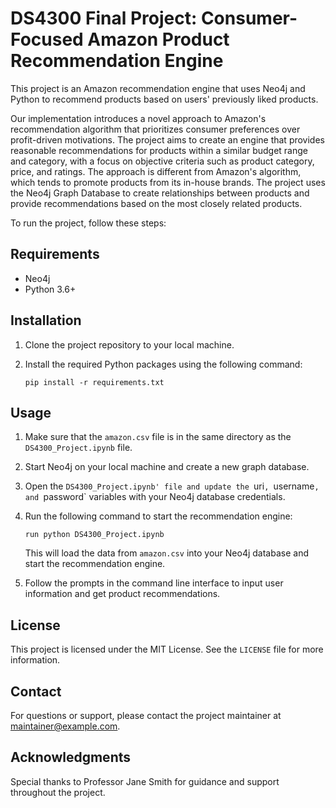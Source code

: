 # DS4300 Final Project: Consumer-Focused Amazon Product Recommendation Engine 

This project is an Amazon recommendation engine that uses Neo4j and Python to recommend products based on users' previously liked products. 

Our implementation introduces a novel approach to Amazon's recommendation algorithm that prioritizes consumer preferences over profit-driven motivations. The project aims to create an engine that provides reasonable recommendations for products within a similar budget range and category, with a focus on objective criteria such as product category, price, and ratings. The approach is different from Amazon's algorithm, which tends to promote products from its in-house brands. The project uses the Neo4j Graph Database to create relationships between products and provide recommendations based on the most closely related products.

To run the project, follow these steps:

## Requirements

- Neo4j
- Python 3.6+

## Installation

1. Clone the project repository to your local machine.
2. Install the required Python packages using the following command:

   ```
   pip install -r requirements.txt
   ```

## Usage

1. Make sure that the `amazon.csv` file is in the same directory as the `DS4300_Project.ipynb` file.
2. Start Neo4j on your local machine and create a new graph database.
3. Open the `DS4300_Project.ipynb' file and update the `uri`, `username`, and `password` variables with your Neo4j database credentials.
4. Run the following command to start the recommendation engine:

   ```
   run python DS4300_Project.ipynb
   ```

   This will load the data from `amazon.csv` into your Neo4j database and start the recommendation engine.
   
5. Follow the prompts in the command line interface to input user information and get product recommendations.

## License

This project is licensed under the MIT License. See the `LICENSE` file for more information.

## Contact

For questions or support, please contact the project maintainer at [maintainer@example.com](mailto:maintainer@example.com).

## Acknowledgments

Special thanks to Professor Jane Smith for guidance and support throughout the project.
